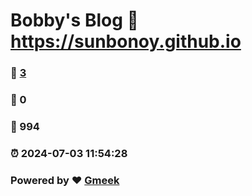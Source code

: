 # Bobby's Blog :link: https://sunbonoy.github.io 
### :page_facing_up: [3](https://sunbonoy.github.io/tag.html) 
### :speech_balloon: 0 
### :hibiscus: 994 
### :alarm_clock: 2024-07-03 11:54:28 
### Powered by :heart: [Gmeek](https://github.com/Meekdai/Gmeek)

